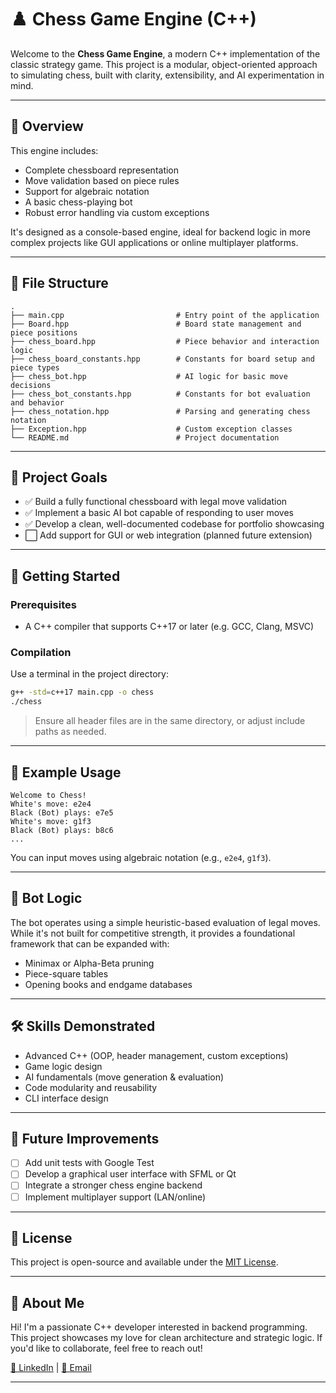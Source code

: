 # ♟️ Chess Game Engine (C++)

Welcome to the **Chess Game Engine**, a modern C++ implementation of the classic strategy game. This project is a modular, object-oriented approach to simulating chess, built with clarity, extensibility, and AI experimentation in mind.

---

## 🧠 Overview

This engine includes:

- Complete chessboard representation
- Move validation based on piece rules
- Support for algebraic notation
- A basic chess-playing bot
- Robust error handling via custom exceptions

It's designed as a console-based engine, ideal for backend logic in more complex projects like GUI applications or online multiplayer platforms.

---

## 📂 File Structure

```
.
├── main.cpp                         # Entry point of the application
├── Board.hpp                        # Board state management and piece positions
├── chess_board.hpp                  # Piece behavior and interaction logic
├── chess_board_constants.hpp        # Constants for board setup and piece types
├── chess_bot.hpp                    # AI logic for basic move decisions
├── chess_bot_constants.hpp          # Constants for bot evaluation and behavior
├── chess_notation.hpp               # Parsing and generating chess notation
├── Exception.hpp                    # Custom exception classes
└── README.md                        # Project documentation
```

---

## 🎯 Project Goals

- ✅ Build a fully functional chessboard with legal move validation
- ✅ Implement a basic AI bot capable of responding to user moves
- ✅ Develop a clean, well-documented codebase for portfolio showcasing
- ⬜ Add support for GUI or web integration (planned future extension)

---

## 🚀 Getting Started

### Prerequisites

- A C++ compiler that supports C++17 or later (e.g. GCC, Clang, MSVC)

### Compilation

Use a terminal in the project directory:

```bash
g++ -std=c++17 main.cpp -o chess
./chess
```

> Ensure all header files are in the same directory, or adjust include paths as needed.

---

## 🧪 Example Usage

```
Welcome to Chess!
White's move: e2e4
Black (Bot) plays: e7e5
White's move: g1f3
Black (Bot) plays: b8c6
...
```

You can input moves using algebraic notation (e.g., `e2e4`, `g1f3`).

---

## 🤖 Bot Logic

The bot operates using a simple heuristic-based evaluation of legal moves. While it's not built for competitive strength, it provides a foundational framework that can be expanded with:

- Minimax or Alpha-Beta pruning
- Piece-square tables
- Opening books and endgame databases

---

## 🛠 Skills Demonstrated

- Advanced C++ (OOP, header management, custom exceptions)
- Game logic design
- AI fundamentals (move generation & evaluation)
- Code modularity and reusability
- CLI interface design

---

## 📌 Future Improvements

- [ ] Add unit tests with Google Test
- [ ] Develop a graphical user interface with SFML or Qt
- [ ] Integrate a stronger chess engine backend
- [ ] Implement multiplayer support (LAN/online)

---

## 📜 License

This project is open-source and available under the [MIT License](LICENSE).

---

## 🙋 About Me

Hi! I'm a passionate C++ developer interested in backend programming. This project showcases my love for clean architecture and strategic logic. If you'd like to collaborate, feel free to reach out!

[🔗 LinkedIn](https://www.linkedin.com/in/anton-burtasenkov-1a44492b1/) | [📧 Email](mailto:aburtasenkov@gmail.com)

---
